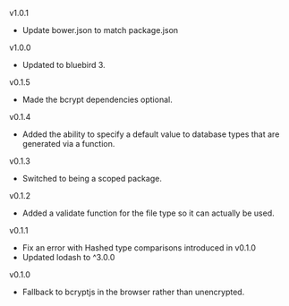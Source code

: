 v1.0.1

* Update bower.json to match package.json

v1.0.0

* Updated to bluebird 3.

v0.1.5

* Made the bcrypt dependencies optional.

v0.1.4

* Added the ability to specify a default value to database types that are generated via a function.

v0.1.3

* Switched to being a scoped package.

v0.1.2

* Added a validate function for the file type so it can actually be used.

v0.1.1

* Fix an error with Hashed type comparisons introduced in v0.1.0
* Updated lodash to ^3.0.0

v0.1.0

* Fallback to bcryptjs in the browser rather than unencrypted.
